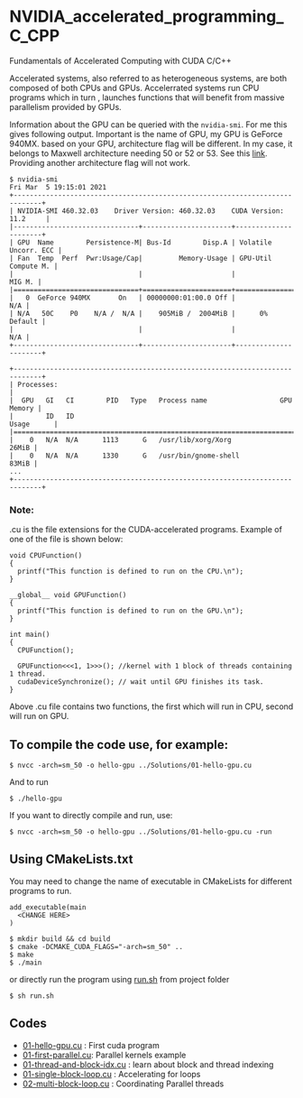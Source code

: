 # NVIDIA_accelerated_programming_C_CPP
Fundamentals of Accelerated Computing with CUDA C/C++

Accelerated systems, also referred to as heterogeneous systems, are both composed of both CPUs and GPUs. Accelerrated systems run CPU programs which in turn , launches functions that will benefit from massive parallelism provided by GPUs.

Information about  the GPU can be queried with the ```nvidia-smi```. For me this gives following output. Important is the name of GPU, my GPU is 
GeForce 940MX. based on your GPU, architecture flag will be different. In my case, it belongs to Maxwell architecture needing 50 or 52  or 53. See this [link](https://docs.nvidia.com/cuda/cuda-compiler-driver-nvcc/index.html#virtual-architecture-feature-list). Providing another architecture flag will not work.
```
$ nvidia-smi
Fri Mar  5 19:15:01 2021       
+-----------------------------------------------------------------------------+
| NVIDIA-SMI 460.32.03    Driver Version: 460.32.03    CUDA Version: 11.2     |
|-------------------------------+----------------------+----------------------+
| GPU  Name        Persistence-M| Bus-Id        Disp.A | Volatile Uncorr. ECC |
| Fan  Temp  Perf  Pwr:Usage/Cap|         Memory-Usage | GPU-Util  Compute M. |
|                               |                      |               MIG M. |
|===============================+======================+======================|
|   0  GeForce 940MX       On   | 00000000:01:00.0 Off |                  N/A |
| N/A   50C    P0    N/A /  N/A |    905MiB /  2004MiB |      0%      Default |
|                               |                      |                  N/A |
+-------------------------------+----------------------+----------------------+
                                                                               
+-----------------------------------------------------------------------------+
| Processes:                                                                  |
|  GPU   GI   CI        PID   Type   Process name                  GPU Memory |
|        ID   ID                                                   Usage      |
|=============================================================================|
|    0   N/A  N/A      1113      G   /usr/lib/xorg/Xorg                 26MiB |
|    0   N/A  N/A      1330      G   /usr/bin/gnome-shell               83MiB |
...
+-----------------------------------------------------------------------------+

```

### Note:
.cu is the file extensions for the CUDA-accelerated programs. Example of one of the file is shown below:

```
void CPUFunction()
{
  printf("This function is defined to run on the CPU.\n");
}

__global__ void GPUFunction()
{
  printf("This function is defined to run on the GPU.\n");
}

int main()
{
  CPUFunction();

  GPUFunction<<<1, 1>>>(); //kernel with 1 block of threads containing 1 thread. 
  cudaDeviceSynchronize(); // wait until GPU finishes its task.
}
```
Above .cu file contains two functions, the first which will run in CPU, second will run on GPU.

## To compile the code use, for example:
```
$ nvcc -arch=sm_50 -o hello-gpu ../Solutions/01-hello-gpu.cu
```
And to run
```
$ ./hello-gpu
```
If you want to directly compile and run, use:
```
$ nvcc -arch=sm_50 -o hello-gpu ../Solutions/01-hello-gpu.cu -run
```
## Using CMakeLists.txt
You may need to change the name of executable in CMakeLists for different programs to run.
```
add_executable(main
  <CHANGE HERE>
)
```
```
$ mkdir build && cd build
$ cmake -DCMAKE_CUDA_FLAGS="-arch=sm_50" ..
$ make
$ ./main
```
or directly run the program using [run.sh](./run.sh) from project folder
```
$ sh run.sh 
```

## Codes
- [01-hello-gpu.cu](./Solutions/01-hello-gpu.cu) : First cuda program
- [01-first-parallel.cu](./Solutions/01-first-parallel.cu): Parallel kernels example
- [01-thread-and-block-idx.cu](./Solutions/01-thread-and-block-idx.cu) : learn about block and thread indexing
- [01-single-block-loop.cu](./Solutions/01-single-block-loop.cu) : Accelerating for loops
- [02-multi-block-loop.cu](./Solutions/02-multi-block-loop.cu) : Coordinating Parallel threads